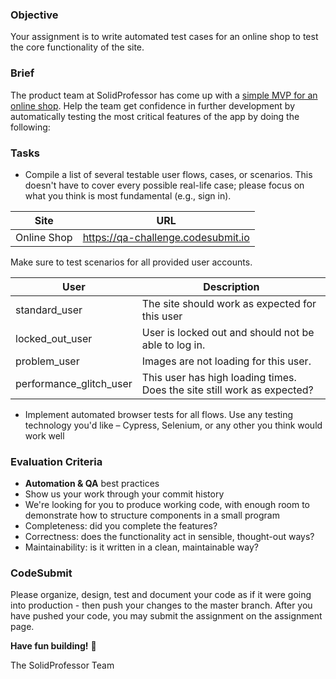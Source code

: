 ### Objective

Your assignment is to write automated test cases for an online shop to test the core functionality of the site.

### Brief

The product team at SolidProfessor has come up with a [simple MVP for an online shop](https://qa-challenge.codesubmit.io). Help the team get confidence in further development by automatically testing the most critical features of the app by doing the following:

### Tasks

-   Compile a list of several testable user flows, cases, or scenarios. This doesn't have to cover every possible real-life case; please focus on what you think is most fundamental (e.g., sign in).

| Site        | URL                                |
| ----------- | ---------------------------------- |
| Online Shop | https://qa-challenge.codesubmit.io |

Make sure to test scenarios for all provided user accounts.

| User                    | Description                                                             |
| ----------------------- | ----------------------------------------------------------------------- |
| standard_user           | The site should work as expected for this user                          |
| locked_out_user         | User is locked out and should not be able to log in.                    |
| problem_user            | Images are not loading for this user.                                   |
| performance_glitch_user | This user has high loading times. Does the site still work as expected? |

-   Implement automated browser tests for all flows. Use any testing technology you'd like – Cypress, Selenium, or any other you think would work well

### Evaluation Criteria

-   **Automation & QA** best practices
-   Show us your work through your commit history
-   We're looking for you to produce working code, with enough room to demonstrate how to structure components in a small program
-   Completeness: did you complete the features?
-   Correctness: does the functionality act in sensible, thought-out ways?
-   Maintainability: is it written in a clean, maintainable way?

### CodeSubmit

Please organize, design, test and document your code as if it were going into production - then push your changes to the master branch. After you have pushed your code, you may submit the assignment on the assignment page.

**Have fun building!** 🚀

The SolidProfessor Team